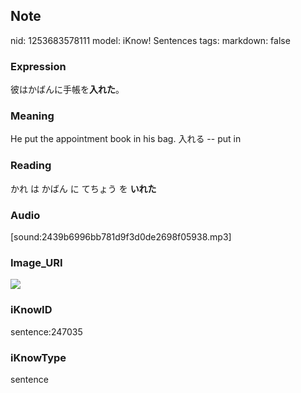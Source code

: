 ## Note
nid: 1253683578111
model: iKnow! Sentences
tags: 
markdown: false

### Expression
彼はかばんに手帳を<b>入れた</b>。

### Meaning
He put the appointment book in his bag.
入れる -- put in

### Reading
かれ は かばん に てちょう を <b>いれた</b>

### Audio
[sound:2439b6996bb781d9f3d0de2698f05938.mp3]

### Image_URI
<img src="027a6a740307ab241da621a65600a902.jpg">

### iKnowID
sentence:247035

### iKnowType
sentence
